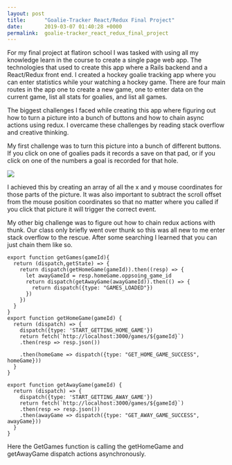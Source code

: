 ```yaml
---
layout: post
title:      "Goalie-Tracker React/Redux Final Project"
date:       2019-03-07 01:40:28 +0000
permalink:  goalie-tracker_react_redux_final_project
---
```



For my final project at flatiron school I was tasked with using all my knowledge learn in the course to create a single page web app. The technologies that used to create this app where a Rails backend and a React/Redux front end. I created a hockey goalie tracking app where you can enter statistics while your watching a hockey game. There are four main routes in the app one to create a new game, one to enter data on the current game, list all stats for goalies, and list all games. 

The biggest challenges I faced while creating this app where figuring out how to turn a picture into a bunch of buttons and how to chain async actions using redux. I overcame these challenges by reading stack overflow and creative thinking. 

My first challenge was to turn this picture into a bunch of different buttons. If you click on one of goalies pads it records a save on that pad, or if you click on one of the numbers a goal is recorded for that hole. 

![](http://dearsportsfan.com/wp-content/uploads/2015/02/Goalie-Holes-1.png)

I achieved this by creating an array of all the x and y mouse coordinates for those parts of the picture. It was also important to subtract the scroll offset from the mouse position coordinates so that no matter where you called if you click that picture it will trigger the correct event. 

My other big challenge was to figure out how to chain redux actions with thunk. Our class only briefly went over thunk so this was all new to me enter stack overflow to the rescue. After some searching I learned that you can just chain them like so.  

````
export function getGames(gameId){
  return (dispatch,getState) => {
    return dispatch(getHomeGame(gameId)).then((resp) => {
      let awayGameId = resp.homeGame.oppsoing_game_id
      return dispatch(getAwayGame(awayGameId)).then(() => {
        return dispatch({type: "GAMES_LOADED"})
      })
    })
  }
}
export function getHomeGame(gameId) {
  return (dispatch) => {
    dispatch({type: 'START_GETTING_HOME_GAME'})
    return fetch(`http://localhost:3000/games/${gameId}`)
    .then(resp => resp.json())

    .then(homeGame => dispatch({type: "GET_HOME_GAME_SUCCESS", homeGame}))
  }
}

export function getAwayGame(gameId) {
  return (dispatch) => {
    dispatch({type: 'START_GETTING_AWAY_GAME'})
    return fetch(`http://localhost:3000/games/${gameId}`)
    .then(resp => resp.json())
    .then(awayGame => dispatch({type: "GET_AWAY_GAME_SUCCESS", awayGame}))
  }
}

````

Here the GetGames function is calling the getHomeGame and getAwayGame dispatch actions asynchronously. 

